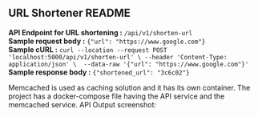 ## URL Shortener README


**API Endpoint for URL shortening :** `/api/v1/shorten-url` <br/>
**Sample request body :** `{"url": "https://www.google.com"}` <br/>
**Sample cURL :** `curl --location --request POST 'localhost:5000/api/v1/shorten-url' \ --header 'Content-Type: application/json' \  --data-raw '{"url": "https://www.google.com"}'` <br/>
**Sample response body :** `{"shortened_url": "3c6c02"}`


Memcached is used as caching solution and it has its own container.
The project has a docker-compose file having the API service and the memcached service.
API Output screenshot:
